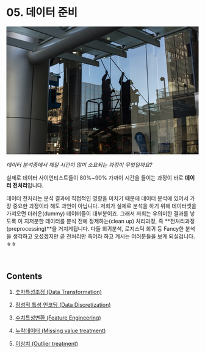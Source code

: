 # 05. 데이터 준비

![image](01.jpg)

*데이터 분석중에서 제일 시간이 많이 소요되는 과정이 무엇일까요?*  

실제로 데이터 사이언티스트들이 80%~90% 가까이 시간을 들이는 과정이 바로 **데이터 전처리**입니다.  

데이터 전처리는 분석 결과에 직접적인 영향을 미치기 때문에 데이터 분석에 있어서 가장 중요한 과정이라 해도 과언이 아닙니다. 저희가 실제로 분석을 하기 위해 데이터셋을 가져오면 더러운(dummy) 데이터들이 대부분이죠. 그래서 저희는 유의미한 결과를 낳도록 이 지저분한 데이터를 분석 전에 정제하는(clean up) 처리과정, 즉 **전처리과정(preprocessing)**을 거치게됩니다. 다들 회귀분석, 로지스틱 회귀 등 Fancy한 분석을 생각하고 오셨겠지만 곧 전처리만 죽어라 하고 계시는 여러분들을 보게 되실겁니다. ㅎㅎ  

　  

## Contents

1. [숫자특성조정 (Data Transformation)](01.md)

2. [정성적 특성 인코딩 (Data Discretization)](02.md)

3. [수치특성변환 (Feature Engineering)](03.md)

4. [누락데이터 (Missing value treatment)](04.md)

5. [이상치 (Outlier treatment)](05.md)  


